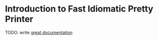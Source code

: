 # Introduction to Fast Idiomatic Pretty Printer

TODO: write [great documentation](http://jacobian.org/writing/great-documentation/what-to-write/)
